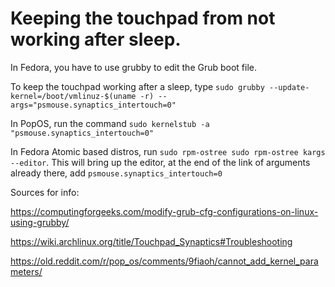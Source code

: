 # Keeping the touchpad from not working after sleep.

In Fedora, you have to use grubby to edit the Grub boot file.  

To keep the touchpad working after a sleep, type `sudo grubby --update-kernel=/boot/vmlinuz-$(uname -r) --args="psmouse.synaptics_intertouch=0"`

In PopOS, run the command `sudo kernelstub -a "psmouse.synaptics_intertouch=0"`

In Fedora Atomic based distros, run `sudo rpm-ostree sudo rpm-ostree kargs --editor`.  This will bring up the editor, at the end of the link of arguments already there, add `psmouse.synaptics_intertouch=0`

Sources for info:

https://computingforgeeks.com/modify-grub-cfg-configurations-on-linux-using-grubby/

https://wiki.archlinux.org/title/Touchpad_Synaptics#Troubleshooting

https://old.reddit.com/r/pop_os/comments/9fiaoh/cannot_add_kernel_parameters/

